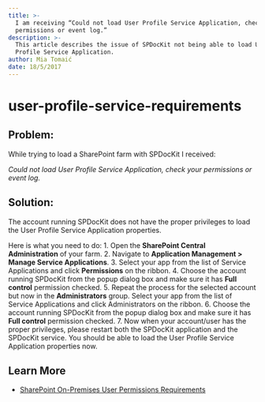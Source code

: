 ```yaml
---
title: >-
  I am receiving “Could not load User Profile Service Application, check your
  permissions or event log.”
description: >-
  This article describes the issue of SPDocKit not being able to load User
  Profile Service Application.
author: Mia Tomaić
date: 18/5/2017
---
```


# user-profile-service-requirements

## Problem:

While trying to load a SharePoint farm with SPDocKit I received:

_Could not load User Profile Service Application, check your permissions or event log._

## Solution:

The account running SPDocKit does not have the proper privileges to load the User Profile Service Application properties.

Here is what you need to do: 1. Open the **SharePoint Central Administration** of your farm. 2. Navigate to **Application Management &gt; Manage Service Applications**. 3. Select your app from the list of Service Applications and click **Permissions** on the ribbon. 4. Choose the account running SPDocKit from the popup dialog box and make sure it has **Full control** permission checked. 5. Repeat the process for the selected account but now in the **Administrators** group. Select your app from the list of Service Applications and click Administrators on the ribbon. 6. Choose the account running SPDocKit from the popup dialog box and make sure it has **Full control** permission checked. 7. Now when your account/user has the proper privileges, please restart both the SPDocKit application and the SPDocKit service. You should be able to load the User Profile Service Application properties now.

## Learn More

* [SharePoint On-Premises User Permissions Requirements](user-profile-service-requirements.md#internal/requirements/sharepoint-on-premises-user-permissions-requirements)


